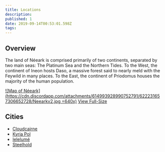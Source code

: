 ```yaml
---
title: Locations
description: 
published: 1
date: 2019-09-14T00:53:01.598Z
tags: 
---
```


## Overview
The land of Néeark is comprised primarily of two continents, separated by two main seas: The Platinum Sea and the Northern Tides. To the West, the continent of Ineon hosts Daso, a massive forest said to nearly meld with the Feywild in many places. To the East, the continent of Priodomus houses the majority of the human population.

[![Map of Néeark](https://cdn.discordapp.com/attachments/614993928990752791/622231657306652728/Neearkv2.jpg =640x)](https://cdn.discordapp.com/attachments/614993928990752791/622231657306652728/Neearkv2.jpg)
[<i class="mdi mdi-magnify-plus-outline"></i>View Full-Size](https://cdn.discordapp.com/attachments/614993928990752791/622231657306652728/Neearkv2.jpg)



## Cities
- [Cloudcairne](/locations/cloudcairne)
- [Kyria Pol](/locations/kyria-pol)
- [Ielelumé](/locations/ielelume)
- [Steelhold](/locations/steelhold)